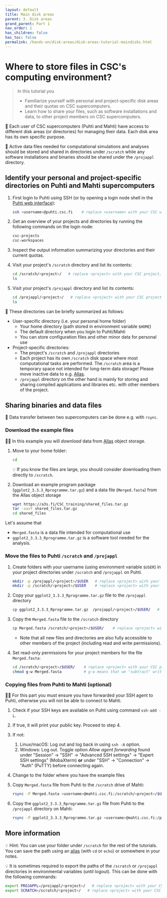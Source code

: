```yaml
---
layout: default
title: Main disk areas
parent: 3. Disk areas
grand_parent: Part 1
nav_order: 1
has_children: false
has_toc: false
permalink: /hands-on/disk-areas/disk-areas-tutorial-maindisks.html
---
```


# Where to store files in CSC's computing environment?

> In this tutorial you
>
> - Familiarize yourself with personal and project-specific disk areas and their quotas on CSC supercomputers.
> - Learn how to share your files, such as software installations and data, to other project members on CSC supercomputers.

💬 Each user of CSC supercomputers (Puhti and Mahti) have access to different disk areas (or directories) for managing their data. Each disk area has its own specific purpose.

💬 Active data files needed for computational simulations and analyses should be stored and shared in directories under `/scratch` while any software installations and binaries should be shared under the `/projappl` directory.

## Identify your personal and project-specific directories on Puhti and Mahti supercomputers

1. First login to Puhti using SSH (or by opening a login node shell in the [Puhti web interface](https://www.puhti.csc.fi)):
  
   ```bash
   ssh <username>@puhti.csc.fi    # replace <username> with your CSC username, e.g. myname@puhti.csc.fi
   ```

2. Get an overview of your projects and directories by running the following commands on the login node:

   ```bash
   csc-projects
   csc-workspaces
   ```

3. Inspect the output information summarizing your directories and their current quotas.
4. Visit your project's `/scratch` directory and list its contents:

   ```bash
   cd /scratch/<project>/   # replace <project> with your CSC project, e.g. project_2001234
   ls
   ```

5. Visit your project's `/projappl` directory and list its contents:

   ```bash
   cd /projappl/<project>/   # replace <project> with your CSC project, e.g. project_2001234
   ls
   ```

💬 These directories can be briefly summarized as follows:

- User-specific directory (i.e. your personal home folder)
  - Your home directory (path stored in environment variable `$HOME`)
  - The default directory when you login to Puhti/Mahti
  - You can store configuration files and other minor data for personal use
- Project-specific directories:
  - The project's `/scratch` and `/projappl` directories
  - Each project has its own `/scratch` disk space where most computational tasks are performed. The `/scratch` area is a temporary space not intended for long-term data storage! Please move inactive data to e.g. [Allas](https://docs.csc.fi/data/Allas/).
  - `/projappl` directory on the other hand is mainly for storing and sharing compiled applications and libraries etc. with other members of the project.

## Sharing binaries and data files

💬 Data transfer between two supercomputers can be done e.g. with `rsync`.

### Download the example files

☝🏻 In this example you will *download* data from [Allas](https://docs.csc.fi/data/Allas/) object storage.

1. Move to your home folder:

   ```bash
   cd
   ```

   💡 If you know the files are large, you should consider downloading them directly to `/scratch`.

2. Download an example program package (`ggplot2_3.3.3_Rprogramme.tar.gz`) and a data file (`Merged.fasta`) from the Allas object storage
  
   ```bash
   wget https://a3s.fi/CSC_training/shared_files.tar.gz
   tar -xavf shared_files.tar.gz
   cd shared_files
   ```

Let's assume that

- `Merged.fasta` is a data file intended for computational use
- `ggplot2_3.3.3_Rprogramme.tar.gz` is a software tool needed for the analysis.

### Move the files to Puhti `/scratch` and `/projappl`

1. Create folders with your username (using environment variable `$USER`) in your project directories under `/scratch` and `/projappl` on Puhti.

   ```bash
   mkdir -p /projappl/<project>/$USER   # replace <project> with your CSC project, e.g. project_2001234
   mkdir -p /scratch/<project>/$USER    # replace <project> with your CSC project, e.g. project_2001234
   ```

2. Copy your `ggplot2_3.3.3_Rprogramme.tar.gz` file to the `/projappl` directory

   ```bash
   cp ggplot2_3.3.3_Rprogramme.tar.gz  /projappl/<project>/$USER/   # replace <project> with your CSC project, e.g. project_2001234
   ```

3. Copy the `Merged.fasta` file to the `/scratch` directory

   ```bash
   cp Merged.fasta /scratch/<project>/$USER/    # replace <project> with your CSC project, e.g. project_2001234
   ```

   - Note that all new files and directories are also fully accessible to other members of the project (including read and write permissions).

4. Set read-only permissions for your project members for the file `Merged.fasta`:

   ```bash
   cd /scratch/<project>/$USER/    # replace <project> with your CSC project, e.g. project_2001234
   chmod g-w Merged.fasta          # g-w means that we "subtract" write permissions for users belong to our group (g), i.e. our project
   ```

### Copying files from Puhti to Mahti (optional)

☝🏻 For this part you must ensure you have forwarded your SSH agent to Puhti, otherwise you will not be able to connect to Mahti.

1. Check if your SSH keys are available on Puhti using command `ssh-add -L`.
2. If true, it will print your public key. Proceed to step 4.
3. If not:
   1. Linux/macOS: Log out and log back in using `ssh -A` option.
   2. Windows: Log out. Toggle option *Allow agent forwarding* found under "Session" -> "SSH" -> "Advanced SSH settings" -> "Expert SSH settings" (MobaXterm) **or** under "SSH" -> "Connection" -> "Auth" (PuTTY) before connecting again.
4. Change to the folder where you have the example files
5. Copy `Merged.fasta` file from Puhti to the `/scratch` drive of Mahti:

   ```bash
   rsync -P Merged.fasta <username>@mahti.csc.fi:/scratch/<project>/$USER/    # replace <username> with your CSC username and <project> with your CSC project, e.g. project_2001234
   ```

6. Copy the `ggplot2_3.3.3_Rprogramme.tar.gz` file from Puhti to the `/projappl` directory on Mahti:

   ```bash
   rsync -P ggplot2_3.3.3_Rprogramme.tar.gz <username>@mahti.csc.fi:/projappl/<project>/$USER/    # replace <username> with your CSC username and <project> with your CSC project, e.g. project_2001234
   ```

## More information

💡 Hint: You can use your folder under `/scratch` for the rest of the tutorials. You can save the path using an [alias](https://www.shell-tips.com/bash/alias/) (with `cd` or `echo`) or somewhere in your notes.

💡 It is sometimes required to export the paths of the `/scratch` or `/projappl` directories in environmental variables (until logout). This can be done with the following commands:

```bash
export PROJAPPL=/projappl/<project>/   # replace <project> with your CSC project, e.g. project_2001234
export SCRATCH=/scratch/<project>/   # replace <project> with your CSC project, e.g. project_2001234
```
